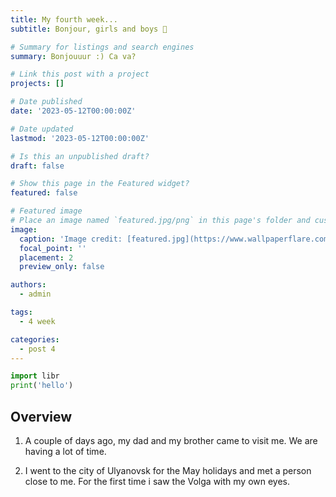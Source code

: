 ```yaml
---
title: My fourth week...
subtitle: Bonjour, girls and boys 👋 

# Summary for listings and search engines
summary: Bonjouuur :) Ca va?

# Link this post with a project
projects: []

# Date published
date: '2023-05-12T00:00:00Z'

# Date updated
lastmod: '2023-05-12T00:00:00Z'

# Is this an unpublished draft?
draft: false

# Show this page in the Featured widget?
featured: false

# Featured image
# Place an image named `featured.jpg/png` in this page's folder and customize its options here.
image:
  caption: 'Image credit: [featured.jpg](https://www.wallpaperflare.com/comics-catwoman-wallpaper-yqefd)'
  focal_point: ''
  placement: 2
  preview_only: false

authors:
  - admin

tags:
  - 4 week

categories:
  - post 4
---
```


```python
import libr
print('hello')
```

## Overview

1. A couple of days ago, my dad and my brother came to visit me. We are having a lot of time. 

2. I went to the city of Ulyanovsk for the May holidays and met a person close to me. For the first time i saw the Volga with my own eyes.
